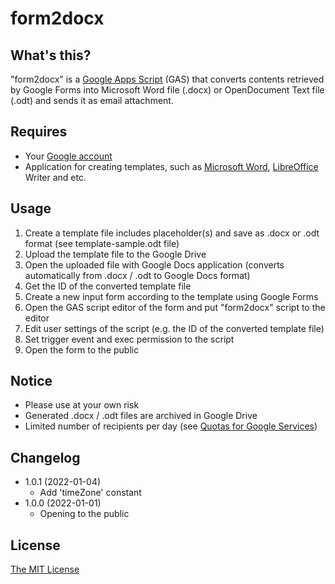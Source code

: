 # form2docx

## What's this?

"form2docx" is a [Google Apps Script](https://workspace.google.co.jp/intl/en/products/apps-script/) (GAS) that converts contents retrieved by Google Forms into Microsoft Word file (.docx) or OpenDocument Text file (.odt) and sends it as email attachment.

## Requires

* Your [Google account](https://www.google.com/account/about/)
* Application for creating templates, such as [Microsoft Word](https://www.microsoft.com/en-us/microsoft-365/word),  [LibreOffice](https://www.libreoffice.org/) Writer and etc.

## Usage

1. Create a template file includes placeholder(s) and save as .docx or .odt format (see template-sample.odt file)
2. Upload the template file to the Google Drive
3. Open the uploaded file with Google Docs application (converts automatically from .docx / .odt to Google Docs format)
4. Get the ID of the converted template file
5. Create a new input form according to the template using Google Forms
6. Open the GAS script editor of the form and put "form2docx" script to the editor
7. Edit user settings of the script (e.g. the ID of the converted template file)
8. Set trigger event and exec permission to the script
9. Open the form to the public

## Notice

* Please use at your own risk
* Generated .docx / .odt files are archived in Google Drive
* Limited number of recipients per day (see [Quotas for Google Services](https://developers.google.com/apps-script/guides/services/quotas))

## Changelog

* 1.0.1 (2022-01-04)
  * Add 'timeZone' constant
* 1.0.0 (2022-01-01)
  * Opening to the public

## License

[The MIT License](https://opensource.org/licenses/mit-license.php)